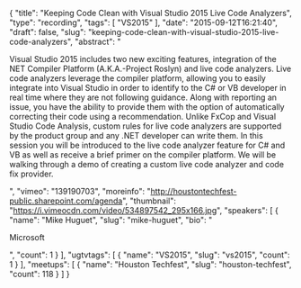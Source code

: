 {
  "title": "Keeping Code Clean with Visual Studio 2015 Live Code Analyzers",
  "type": "recording",
  "tags": [
    "VS2015"
  ],
  "date": "2015-09-12T16:21:40",
  "draft": false,
  "slug": "keeping-code-clean-with-visual-studio-2015-live-code-analyzers",
  "abstract": "<p>Visual Studio 2015 includes two new exciting features, integration of the NET Compiler Platform (A.K.A.-Project Roslyn) and live code analyzers. Live code analyzers leverage the compiler platform, allowing you to easily integrate into Visual Studio in order to identify to the C# or VB developer in real time where they are not following guidance. Along with reporting an issue, you have the ability to provide them with the option of automatically correcting their code using a recommendation. Unlike FxCop and Visual Studio Code Analysis, custom rules for live code analyzers are supported by the product group and any .NET developer can write them. In this session you will be introduced to the live code analyzer feature for C# and VB as well as receive a brief primer on the compiler platform. We will be walking through a demo of creating a custom live code analyzer and code fix provider.</p>",
  "vimeo": "139190703",
  "moreinfo": "http://houstontechfest-public.sharepoint.com/agenda",
  "thumbnail": "https://i.vimeocdn.com/video/534897542_295x166.jpg",
  "speakers": [
    {
      "name": "Mike Huguet",
      "slug": "mike-huguet",
      "bio": "<p>Microsoft</p>",
      "count": 1
    }
  ],
  "ugtvtags": [
    {
      "name": "VS2015",
      "slug": "vs2015",
      "count": 1
    }
  ],
  "meetups": [
    {
      "name": "Houston Techfest",
      "slug": "houston-techfest",
      "count": 118
    }
  ]
}